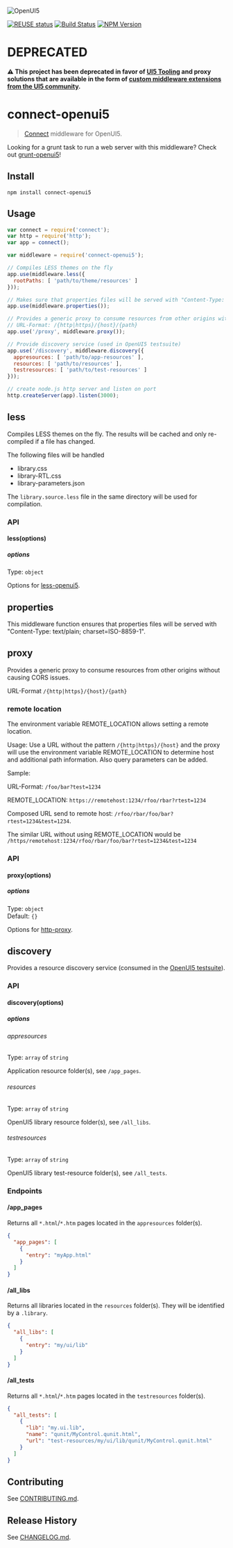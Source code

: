 ![OpenUI5](http://openui5.org/images/OpenUI5_new_big_side.png)

[![REUSE status](https://api.reuse.software/badge/github.com/SAP/connect-openui5)](https://api.reuse.software/info/github.com/SAP/connect-openui5)
[![Build Status](http://img.shields.io/travis/SAP/connect-openui5.svg?style=flat)](https://travis-ci.org/SAP/connect-openui5)
[![NPM Version](http://img.shields.io/npm/v/connect-openui5.svg?style=flat)](https://www.npmjs.org/package/connect-openui5)

# DEPRECATED

**⚠️ This project has been deprecated in favor of [UI5 Tooling](https://sap.github.io/ui5-tooling/) and proxy solutions that are available in the form of [custom middleware extensions from the UI5 community](https://bestofui5.org/#/packages?tokens=proxy:tag).**

# connect-openui5

> [Connect](https://github.com/senchalabs/connect) middleware for OpenUI5.

Looking for a grunt task to run a web server with this middleware? Check out [grunt-openui5](https://github.com/SAP/grunt-openui5)!

## Install

```
npm install connect-openui5
```

## Usage

```js
var connect = require('connect');
var http = require('http');
var app = connect();

var middleware = require('connect-openui5');

// Compiles LESS themes on the fly
app.use(middleware.less({
  rootPaths: [ 'path/to/theme/resources' ]
}));

// Makes sure that properties files will be served with "Content-Type: text/plain; charset=ISO-8859-1"
app.use(middleware.properties());

// Provides a generic proxy to consume resources from other origins without causing CORS issues
// URL-Format: /{http|https}/{host}/{path}
app.use('/proxy', middleware.proxy());

// Provide discovery service (used in OpenUI5 testsuite)
app.use('/discovery', middleware.discovery({
  appresources: [ 'path/to/app-resources' ],
  resources: [ 'path/to/resources' ],
  testresources: [ 'path/to/test-resources' ]
}));

// create node.js http server and listen on port
http.createServer(app).listen(3000);

```

## less

Compiles LESS themes on the fly. The results will be cached and only re-compiled if a file has changed.  

The following files will be handled
- library.css
- library-RTL.css
- library-parameters.json

The `library.source.less` file in the same directory will be used for compilation.

### API

#### less(options)

##### options

Type: `object`

Options for [less-openui5](https://github.com/SAP/less-openui5#options).

## properties

This middleware function ensures that properties files will be served with "Content-Type: text/plain; charset=ISO-8859-1".

## proxy

Provides a generic proxy to consume resources from other origins without causing CORS issues.

URL-Format `/{http|https}/{host}/{path}`

### remote location

The environment variable REMOTE_LOCATION allows setting a remote location.

Usage:
Use a URL without the pattern `/{http|https}/{host}` and the proxy will use the environment variable REMOTE_LOCATION 
to determine host and additional path information. Also query parameters can be added. 

Sample:

URL-Format: `/foo/bar?test=1234`

REMOTE_LOCATION: `https://remotehost:1234/rfoo/rbar?rtest=1234`

Composed URL send to remote host: `/rfoo/rbar/foo/bar?rtest=1234&test=1234`.

The similar URL without using REMOTE_LOCATION would be `/https/remotehost:1234/rfoo/rbar/foo/bar?rtest=1234&test=1234`

### API

#### proxy(options)

##### options

Type: `object`  
Default: `{}`

Options for [http-proxy](https://github.com/nodejitsu/node-http-proxy#options).

## discovery

Provides a resource discovery service (consumed in the [OpenUI5 testsuite](https://github.com/SAP/openui5/tree/master/src/sap.ui.core/test/testsuite)).

### API

#### discovery(options)

##### options

###### appresources

Type: `array` of `string`

Application resource folder(s), see `/app_pages`.

###### resources

Type: `array` of `string`

OpenUI5 library resource folder(s), see `/all_libs`.

###### testresources

Type: `array` of `string`

OpenUI5 library test-resource folder(s), see `/all_tests`.

### Endpoints

#### /app_pages

Returns all `*.html`/`*.htm` pages located in the `appresources` folder(s).

```json
{
  "app_pages": [
    {
      "entry": "myApp.html"
    }
  ]
}
```

#### /all_libs

Returns all libraries located in the `resources` folder(s). They will be identified by a `.library`.

```json
{
  "all_libs": [
    {
      "entry": "my/ui/lib"
    }
  ]
}
```

#### /all_tests

Returns all `*.html`/`*.htm` pages located in the `testresources` folder(s).

```json
{
  "all_tests": [
    {
      "lib": "my.ui.lib",
      "name": "qunit/MyControl.qunit.html",
      "url": "test-resources/my/ui/lib/qunit/MyControl.qunit.html"
    }
  ]
}
```

## Contributing

See [CONTRIBUTING.md](CONTRIBUTING.md).

## Release History

See [CHANGELOG.md](CHANGELOG.md).
